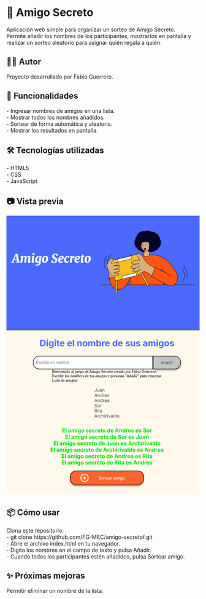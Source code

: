 <h1>🎁 Amigo Secreto</h1>
Aplicación web simple para organizar un sorteo de Amigo Secreto.<br>
Permite añadir los nombres de los participantes, mostrarlos en pantalla y realizar un sorteo aleatorio para asignar quién regala a quién.

<h2>👨‍💻 Autor</h2>
Proyecto desarrollado por Fabio Guerrero.

<h2>🚀 Funcionalidades</h2>
- Ingresar nombres de amigos en una lista.<br>
- Mostrar todos los nombres añadidos.<br>
- Sortear de forma automática y aleatoria.<br>
- Mostrar los resultados en pantalla.<br>

<h2>🛠️ Tecnologías utilizadas</h2>
- HTML5<br>
- CSS<br>
- JavaScript<br>

<h2>📷 Vista previa</h2>


![Captura de la app](captura.png)


<h2>📦 Cómo usar</h2>
Clona este repositorio:<br>
- git clone https://github.com/FG-MEC/amigo-secretof.git<br>
- Abre el archivo index.html en tu navegador.<br>
- Digita los nombres en el campo de texto y pulsa Añadir.<br>
- Cuando todos los participantes estén añadidos, pulsa Sortear amigo.<br>

<h2>✨ Próximas mejoras</h2>
Permitir eliminar un nombre de la lista.<br>
